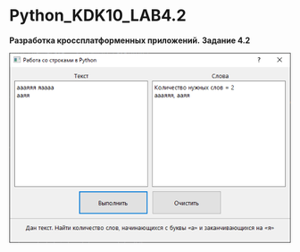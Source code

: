 # Python_KDK10_LAB4.2
**Разработка кроссплатформенных приложений.**
**Задание 4.2**

![Screenshot](screenshot.png)
